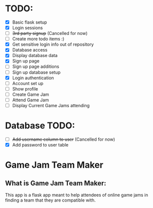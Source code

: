# TODO:
- [X] Basic flask setup
- [X] Login sessions
- [ ] ~~3rd party signup~~ (Cancelled for now)
- [ ] Create more todo items :)
- [X] Get sensitive login info out of repository 
- [X] Database access
- [X] Display database data
- [X] Sign up page
- [ ] Sign up page additions
- [ ] Sign up database setup
- [X] Login authentication
- [ ] Account set up
- [ ] Show profile
- [ ] Create Game Jam
- [ ] Attend Game Jam
- [ ] Display Current Game Jams attending

# Database TODO:
- [ ] ~~Add username column to user~~ (Cancelled for now)
- [X] Add password to user table

# Game Jam Team Maker

## What is Game Jam Team Maker:

This app is a flask app meant to help attendees of online game jams in finding a team that they are compatible with.

